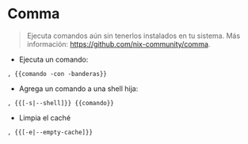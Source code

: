 # Comma

> Ejecuta comandos aún sin tenerlos instalados en tu sistema.
> Más información: <https://github.com/nix-community/comma>.

- Ejecuta un comando:

`, {{comando -con -banderas}}`

- Agrega un comando a una shell hija:

`, {{[-s|--shell]}} {{comando}}`

- Limpia el caché

`, {{[-e|--empty-cache]}}`
